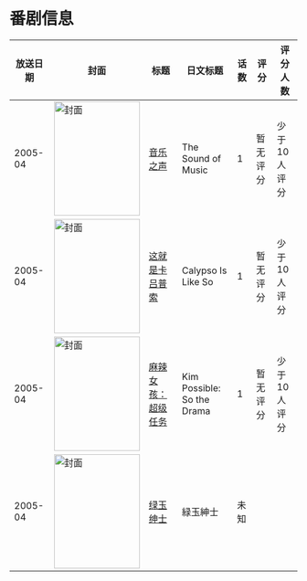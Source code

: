 # 番剧信息

|放送日期|封面|标题|日文标题|话数|评分|评分人数|
|---|---|---|---|---|---|---|
|2005-04|<img src="//lain.bgm.tv/pic/cover/c/45/e9/137206_IxCyY.jpg" alt="封面" style="width:150px;height:200px;object-fit:cover;">|[音乐之声](https://bangumi.tv/subject/137206)|The Sound of Music|1|暂无评分|少于10人评分|
|2005-04|<img src="//lain.bgm.tv/pic/cover/c/98/ac/136927_TA65t.jpg" alt="封面" style="width:150px;height:200px;object-fit:cover;">|[这就是卡吕普索](https://bangumi.tv/subject/136927)|Calypso Is Like So|1|暂无评分|少于10人评分|
|2005-04|<img src="//lain.bgm.tv/pic/cover/c/4f/8c/113016_m59K4.jpg" alt="封面" style="width:150px;height:200px;object-fit:cover;">|[麻辣女孩：超级任务](https://bangumi.tv/subject/113016)|Kim Possible: So the Drama|1|暂无评分|少于10人评分|
|2005-04|<img src="//lain.bgm.tv/pic/cover/c/85/37/324781_F7y1A.jpg" alt="封面" style="width:150px;height:200px;object-fit:cover;">|[绿玉绅士](https://bangumi.tv/subject/324781)|緑玉紳士|未知|||

